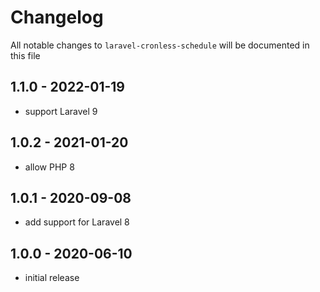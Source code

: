 # Changelog

All notable changes to `laravel-cronless-schedule` will be documented in this file

## 1.1.0 - 2022-01-19

- support Laravel 9

## 1.0.2 - 2021-01-20

- allow PHP 8

## 1.0.1 - 2020-09-08

- add support for Laravel 8

## 1.0.0 - 2020-06-10

- initial release
